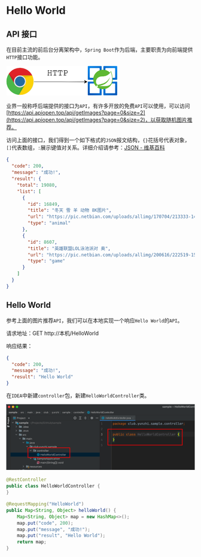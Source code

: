 # Hello World

## API 接口

在目前主流的前后台分离架构中，`Spring Boot`作为后端，主要职责为向前端提供`HTTP`接口功能。

<img src="./media/03/00.png" alt="前后台分离" width="300px">

业界一般称呼后端提供的接口为`API`，有许多开放的免费`API`可以使用，可以访问[https://api.apiopen.top/api/getImages?page=0&size=2](https://api.apiopen.top/api/getImages?page=0&size=2)，以获取随机图片推荐。

访问上面的接口，我们得到一个如下格式的`JSON`报文结构，`{}`花括号代表对象，`[]`代表数组，`:`展示键值对关系。详细介绍请参考：[JSON - 维基百科](https://zh.m.wikipedia.org/zh/JSON)

```json
{
  "code": 200,
  "message": "成功!",
  "result": {
    "total": 19080,
    "list": [
      {
        "id": 16849,
        "title": "冬天 雪 羊 动物 8K图片",
        "url": "https://pic.netbian.com/uploads/allimg/170704/213333-1499175213e249.jpg",
        "type": "animal"
      },
      {
        "id": 8607,
        "title": "英雄联盟LOL泳池派对 奥",
        "url": "https://pic.netbian.com/uploads/allimg/200616/222519-1592317519426b.jpg",
        "type": "game"
      }
    ]
  }
}
```

## Hello World

参考上面的图片推荐`API`，我们可以在本地实现一个响应`Hello World`的`API`。

请求地址：GET http://本机/HelloWorld

响应结果：

```json
{
  "code": 200,
  "message": "成功!",
  "result": "Hello World"
}
```

在`IDEA`中新建`controller`包，新建`HelloWorldController`类。

![HelloWorldController](./media/03/01.png)

```java
@RestController
public class HelloWorldController {
}
```

```java
@RequestMapping("HelloWorld")
public Map<String, Object> helloWorld() {
    Map<String, Object> map = new HashMap<>();
    map.put("code", 200);
    map.put("message", "成功!");
    map.put("result", "Hello World");
    return map;
}
```